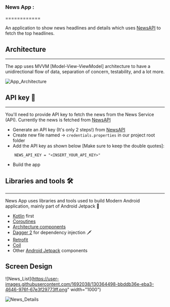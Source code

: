 ### News App :
============

An application to show news headlines and details which uses [NewsAPI](https://newsapi.org/) to fetch the top headlines.

## Architecture
---------------

The app uses MVVM [Model-View-ViewModel] architecture to have a unidirectional flow of data, separation of concern, testability, and a lot more.

![App_Architecture](https://user-images.githubusercontent.com/1692038/130364144-d5781f65-c655-4aa1-8fd5-eab04c8e8097.png)

## API key 🔑
----------

You'll need to provide API key to fetch the news from the News Service (API). Currently the news is fetched from [NewsAPI](https://newsapi.org/)

- Generate an API key (It's only 2 steps!) from [NewsAPI](https://newsapi.org/)
- Create new file named -> `credentials.properties` in our project root folder
- Add the API key as shown below [Make sure to keep the double quotes]:
```
    NEWS_API_KEY = "<INSERT_YOUR_API_KEY>"
```
- Build the app 

## Libraries and tools 🛠
----------------------

News App uses libraries and tools used to build Modern Android application, mainly part of Android Jetpack 🚀

- [Kotlin](https://kotlinlang.org/) first
- [Coroutines](https://kotlinlang.org/docs/reference/coroutines-overview.html)
- [Architecture components](https://developer.android.com/topic/libraries/architecture/)
- [Dagger 2](https://developer.android.com/training/dependency-injection) for dependency injection 🗡
- [Retrofit](https://square.github.io/retrofit/)
- [Coil](https://github.com/coil-kt/coil)
- Other [Android Jetpack](https://developer.android.com/jetpack) components

Screen Design
-------------

![News_List](https://user-images.githubusercontent.com/1692038/130364498-bbddb36e-eba3-4646-976f-67e3f29773ff.png" width="1000")

![News_Details](https://user-images.githubusercontent.com/1692038/130364506-a28ec2f4-1fe4-406d-95b5-f98f1723a690.png")


